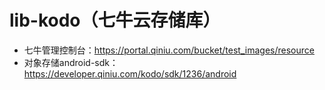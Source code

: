 # lib-kodo（七牛云存储库）

- 七牛管理控制台：https://portal.qiniu.com/bucket/test_images/resource
- 对象存储android-sdk：https://developer.qiniu.com/kodo/sdk/1236/android